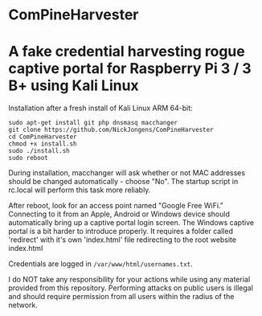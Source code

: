# ComPineHarvester

# A fake credential harvesting rogue captive portal for Raspberry Pi 3 / 3 B+ using Kali Linux

Installation after a fresh install of Kali Linux ARM 64-bit:
	
```
sudo apt-get install git php dnsmasq macchanger
git clone https://github.com/NickJongens/ComPineHarvester
cd ComPineHarvester
chmod +x install.sh
sudo ./install.sh
sudo reboot
```
During installation, macchanger will ask whether or not MAC addresses should be changed automatically - choose "No". The startup script in rc.local will perform this task more reliably.

After reboot, look for an access point named "Google Free WiFi." Connecting to it from an Apple, Android or Windows device should automatically bring up a captive portal login screen.
The Windows captive portal is a bit harder to introduce properly. 
It requires a folder called 'redirect' with it's own 'index.html' file redirecting to the root website index.html

Credentials are logged in `/var/www/html/usernames.txt`.

I do NOT take any responsibility for your actions while using any material provided from this repository.
Performing attacks on public users is illegal and should require permission from all users within the radius of the network.
